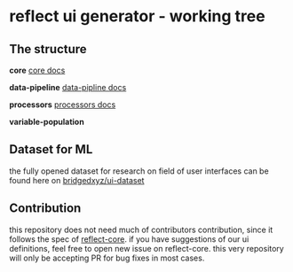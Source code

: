 # reflect ui generator - working tree



## The structure

**core**
[core docs](./core/README.md)

**data-pipeline**
[data-pipline docs](./data-pipeline/README.md)

**processors**
[processors docs](./processors/README.md)

**variable-population**



## Dataset for ML
the fully opened dataset for research on field of user interfaces can be found here on [bridgedxyz/ui-dataset](https://github.com/bridgedxyz/ui-dataset)


## Contribution
this repository does not need much of contributors contribution, since it follows the spec of [reflect-core](https://github.com/bridgedxyz/reflect-core-ts). if you have suggestions of our ui definitions, feel free to open new issue on reflect-core. this very repository will only be accepting PR for bug fixes in most cases.